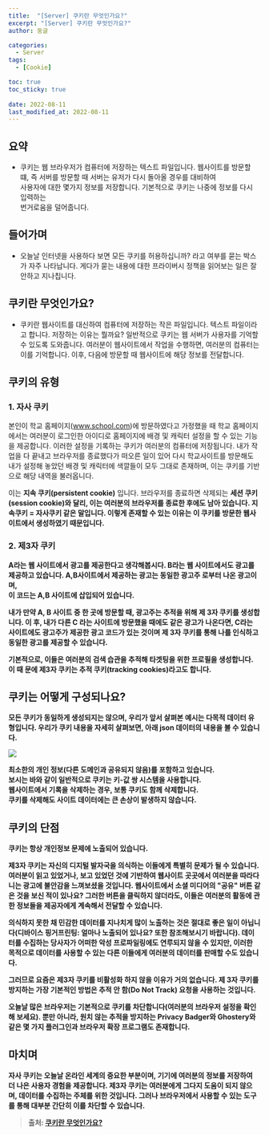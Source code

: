 ```yaml
---
title:  "[Server] 쿠키란 무엇인가요?"
excerpt: "[Server] 쿠키란 무엇인가요?"
author: 둥글

categories:
  - Server
tags:
  - [Cookie]

toc: true
toc_sticky: true
 
date: 2022-08-11
last_modified_at: 2022-08-11
---
```


## 요약

- 쿠키는 웹 브라우저가 컴퓨터에 저장하는 텍스트 파일입니다. 웹사이트를 방문할 떄,
즉 서버를 방문할 때 서버는 유저가 다시 돌아올 경우를 대비하여  
사용자에 대한 몇가지 정보를 저장합니다. 기본적으로 쿠키는 나중에 정보를 다시 입력하는  
번거로움을 덜어줍니다.

## 들어가며

- 오늘날 인터넷을 사용하다 보면 모든 쿠키를 허용하십니까? 라고 여부를 묻는 박스가 자주 나타납니다.
게다가 묻는 내용에 대한 프라이버시 정책을 읽어보는 일은 잘 안하고 지나칩니다.


## 쿠키란 무엇인가요?

- 쿠키란 웹사이트를 대신하여 컴퓨터에 저장하는 작은 파일입니다. 텍스트 파일이라고 합니다.
저장하는 이유는 뭘까요? 일반적으로 쿠키는 웹 서버가 사용자를 기억할 수 있도록 도와줍니다.
여러분이 웹사이트에서 작업을 수행하면, 여러분의 컴퓨터는 이를 기억합니다.
이후, 다음에 방문할 때 웹사이트에 해당 정보를 전달합니다.


## 쿠키의 유형

### 1. 자사 쿠키

본인이 학교 홈페이지(www.school.com)에 방문하였다고 가정했을 때 
학교 홈페이지에서는 여러분이 로그인한 아이디로 홈페이지에 배경 및 캐릭터 설정을 할 수 있는 기능을 제공합니다. 이러한 설정을 기록하는 쿠키가 여러분의 컴퓨터에 저장됩니다.
내가 작업을 다 끝내고 브라우저를 종료했다가 떠오른 일이 있어 다시 학교사이트를 방문해도
내가 설정해 놓았던 배경 및 캐릭터에 색깔들이 모두 그대로 존재하며, 이는 쿠키를 기반으로
해당 내역을 불러옵니다.

이는 <strong>지속 쿠키(persistent cookie)</strong> 입니다. 브라우저를 종료하면 삭제되는
<strong>세션 쿠키(session cookie)와 달리, 이는 여러분의 브라우저를 종료한 후에도 남아 있습니다.
지속쿠키 = 자사쿠키 같은 말입니다. 이렇게 존재할 수 있는 이유는 이 쿠키를 방문한 웹사이트에서 생성하였기 때문입니다.

### 2. 제3자 쿠키

A라는 웹 사이트에서 광고를 제공한다고 생각해봅시다. B라는 웹 사이트에서도 광고를 제공하고 있습니다.
A,B사이트에서 제공하는 광고는 동일한 광고주 로부터 나온 광고이며,   
이 코드는 A,B 사이트에 삽입되어 있습니다.

내가 만약 A, B 사이트 중 한 곳에 방문할 때, 광고주는 추적을 위해 <strong>제 3자 쿠키</strong>를 생성합니다.
이 후, 내가 다른 C 라는 사이트에 방문했을 때에도 같은 광고가 나온다면,
C라는 사이트에도 광고주가 제공한 광고 코드가 있는 것이며 제 3자 쿠키를 통해 나를 인식하고
동일한 광고를 제공할 수 있습니다.  

기본적으로, 이들은 여러분의 검색 습관을 추적해 타겟팅을 위한 프로필을 생성합니다.  
이 때 문에 제3자 쿠키는 <strong>추적 쿠키(tracking cookies)</strong>라고도 합니다.

## 쿠키는 어떻게 구성되나요?

모든 쿠키가 동일하게 생성되지는 않으며, 우리가 앞서 살펴본 예시는 다목적 데이터 유형입니다.
우리가 쿠키 내용을 자세히 살펴보면, 아래 json 데이터의 내용을 볼 수 있습니다.

<img src="https://image.binance.vision/editor-uploads/def67c3e60f04371981e7d2b4bfbf958.png">

최소한의 개인 정보(다른 도메인과 공유되지 않음)를 포함하고 있습니다.  
보시는 바와 같이 일반적으로 쿠키는 키-값 쌍 시스템을 사용합니다.  
웹사이트에서 기록을 삭제하는 경우, 보통 쿠키도 함께 삭제합니다.  
쿠키를 삭제해도 사이트 데이터에는 큰 손상이 발생하지 않습니다.

## 쿠키의 단점

쿠키는 항상 개인정보 문제에 노출되어 있습니다. 

제3자 쿠키는 자신의 디지털 발자국을 의식하는 이들에게 특별히 문제가 될 수 있습니다. 여러분이 읽고 있었거나, 보고 있었던 것에 기반하여 웹사이트 곳곳에서 여러분을 따라다니는 광고에 불안감을 느껴보셨을 것입니다. 웹사이트에서 소셜 미디어의 "공유" 버튼 같은 것을 보신 적이 있나요? 그러한 버튼을 클릭하지 않더라도, 이들은 여러분의 활동에 관한 정보들을 제공자에게 계속해서 전달할 수 있습니다.

의식하지 못한 채 민감한 데이터를 지나치게 많이 노출하는 것은 절대로 좋은 일이 아닙니다(디바이스 핑거프린팅: 얼마나 노출되어 있나요? 또한 참조해보시기 바랍니다). 데이터를 수집하는 당사자가 어떠한 악성 프로파일링에도 연루되지 않을 수 있지만, 이러한 목적으로 데이터를 사용할 수 있는 다른 이들에게 여러분의 데이터를 판매할 수도 있습니다.

그러므로 요즘은 제3자 쿠키를 비활성화 하지 않을 이유가 거의 없습니다.
제 3자 쿠키를 방지하는 가장 기본적인 방법은 추적 안 함(Do Not Track) 요청을 사용하는 것입니다.

오늘날 많은 브라우저는 기본적으로 쿠키를 차단합니다(여러분의 브라우저 설정을 확인해 보세요). 뿐만 아니라, 원치 않는 추적을 방지하는 Privacy Badger와 Ghostery와 같은 몇 가지 플러그인과 브라우저 확장 프로그램도 존재합니다.

## 마치며

자사 쿠키는 오늘날 온라인 세계의 중요한 부분이며, 기기에 여러분의 정보를 저장하여 더 나은 사용자 경험을 제공합니다. 제3자 쿠키는 여러분에게 그다지 도움이 되지 않으며, 데이터를 수집하는 주체를 위한 것입니다. 그러나 브라우저에서 사용할 수 있는 도구를 통해 대부분 간단히 이를 차단할 수 있습니다.

>출처: [쿠키란 무엇인가요?](https://academy.binance.com/ko/articles/what-are-cookies)